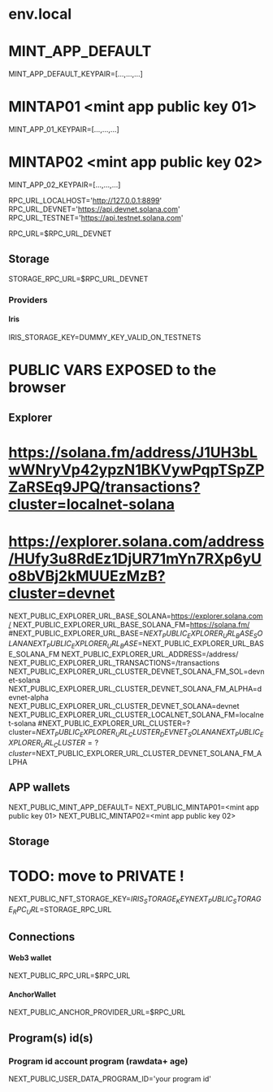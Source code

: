 # env.local


# MINT_APP_DEFAULT <mint app default public key>
MINT_APP_DEFAULT_KEYPAIR=[...,...,...]

# MINTAP01 <mint app public key 01>
MINT_APP_01_KEYPAIR=[...,...,...]

# MINTAP02 <mint app public key 02>
MINT_APP_02_KEYPAIR=[...,...,...]


RPC_URL_LOCALHOST='http://127.0.0.1:8899'
RPC_URL_DEVNET='https://api.devnet.solana.com'
RPC_URL_TESTNET='https://api.testnet.solana.com'

RPC_URL=$RPC_URL_DEVNET

## Storage
STORAGE_RPC_URL=$RPC_URL_DEVNET

### Providers
#### Iris
IRIS_STORAGE_KEY=DUMMY_KEY_VALID_ON_TESTNETS

# PUBLIC VARS EXPOSED to the browser


## Explorer
# https://solana.fm/address/J1UH3bLwWNryVp42ypzN1BKVywPqpTSpZPZaRSEq9JPQ/transactions?cluster=localnet-solana
# https://explorer.solana.com/address/HUfy3u8RdEz1DjUR71mYn7RXp6yUo8bVBj2kMUUEzMzB?cluster=devnet
NEXT_PUBLIC_EXPLORER_URL_BASE_SOLANA=https://explorer.solana.com/
NEXT_PUBLIC_EXPLORER_URL_BASE_SOLANA_FM=https://solana.fm/
#NEXT_PUBLIC_EXPLORER_URL_BASE=$NEXT_PUBLIC_EXPLORER_URL_BASE_SOLANA
NEXT_PUBLIC_EXPLORER_URL_BASE=$NEXT_PUBLIC_EXPLORER_URL_BASE_SOLANA_FM
NEXT_PUBLIC_EXPLORER_URL_ADDRESS=/address/
NEXT_PUBLIC_EXPLORER_URL_TRANSACTIONS=/transactions
NEXT_PUBLIC_EXPLORER_URL_CLUSTER_DEVNET_SOLANA_FM_SOL=devnet-solana
NEXT_PUBLIC_EXPLORER_URL_CLUSTER_DEVNET_SOLANA_FM_ALPHA=devnet-alpha
NEXT_PUBLIC_EXPLORER_URL_CLUSTER_DEVNET_SOLANA=devnet
NEXT_PUBLIC_EXPLORER_URL_CLUSTER_LOCALNET_SOLANA_FM=localnet-solana
#NEXT_PUBLIC_EXPLORER_URL_CLUSTER=?cluster=$NEXT_PUBLIC_EXPLORER_URL_CLUSTER_DEVNET_SOLANA
NEXT_PUBLIC_EXPLORER_URL_CLUSTER=?cluster=$NEXT_PUBLIC_EXPLORER_URL_CLUSTER_DEVNET_SOLANA_FM_ALPHA


## APP wallets
NEXT_PUBLIC_MINT_APP_DEFAULT=<mint app default public key>
NEXT_PUBLIC_MINTAP01=<mint app public key 01>
NEXT_PUBLIC_MINTAP02=<mint app public key 02>

## Storage
# TODO: move to PRIVATE !
NEXT_PUBLIC_NFT_STORAGE_KEY=$IRIS_STORAGE_KEY
NEXT_PUBLIC_STORAGE_RPC_URL=$STORAGE_RPC_URL

## Connections
#### Web3 wallet
NEXT_PUBLIC_RPC_URL=$RPC_URL
#### AnchorWallet
NEXT_PUBLIC_ANCHOR_PROVIDER_URL=$RPC_URL

## Program(s) id(s)

### Program id account program (rawdata+ age)
NEXT_PUBLIC_USER_DATA_PROGRAM_ID='your program id'